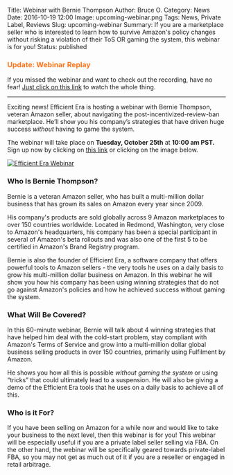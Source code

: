 Title: Webinar with Bernie Thompson
Author: Bruce O.
Category: News
Date: 2016-10-19 12:00
Image: upcoming-webinar.png
Tags: News, Private Label, Reviews
Slug: upcoming-webinar
Summary: If you are a marketplace seller who is interested to learn how to survive Amazon's policy changes without risking a violation of their ToS OR gaming the system, this webinar is for you!
Status: published

### <font color="FF751A">Update: Webinar Replay</font>

If you missed the webinar and want to check out the recording, have no fear! [Just click on this link](https://www.youtube.com/watch?v=NgAfNnGZfHI) to watch the whole thing.

---

Exciting news! Efficient Era is hosting a webinar with Bernie Thompson, veteran Amazon seller, about navigating the post-incentivized-review-ban marketplace. He’ll show you his company’s strategies that have driven huge success *without* having to game the system.

The webinar will take place on **Tuesday, October 25th** at **10:00 am PST.** Sign up now by clicking on [this link](https://efficientera.leadpages.co/webinar3/) or clicking on the image below.

<a href=https://efficientera.leadpages.co/webinar3/>![Efficient Era Webinar](/images/blog/2016/10/webinar-header.jpg)</a>

### Who Is Bernie Thompson?

Bernie is a veteran Amazon seller, who has built a multi-million dollar business that has grown its sales on Amazon every year since 2009. 

His company's products are sold globally across 9 Amazon marketplaces to over 150 countries worldwide. Located in Redmond, Washington, very close to Amazon's headquarters, his company has been a special participant in several of Amazon's beta rollouts and was also one of the first 5 to be certified in Amazon's Brand Registry program. 

Bernie is also the founder of Efficient Era, a software company that offers powerful tools to Amazon sellers - the very tools he uses on a daily basis to grow his multi-million dollar business on Amazon. In this webinar he will show you how his company has been using winning strategies that do not go against Amazon's policies and how he achieved success without gaming the system.

### What Will Be Covered?

In this 60-minute webinar, Bernie will talk about 4 winning strategies that have helped him deal with the cold-start problem, stay compliant with Amazon's Terms of Service and grow into a multi-million dollar global business selling products in over 150 countries, primarily using Fulfilment by Amazon. 

He shows you how all this is possible *without gaming the system* or using “tricks” that could ultimately lead to a suspension. He will also be giving a demo of the Efficient Era tools that he uses on a daily basis to achieve all of this. 

### Who is it For?

If you have been selling on Amazon for a while now and would like to take your business to the next level, then this webinar is for you! This webinar will be especially useful if you are a private label seller selling via FBA. On the other hand, the webinar will be specifically geared towards private-label FBA, so you may not get as much out of it if you are a reseller or engaged in retail arbitrage.


